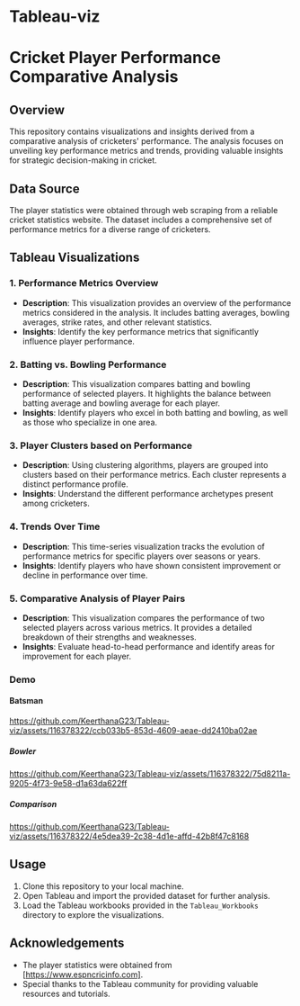 # Tableau-viz
# Cricket Player Performance Comparative Analysis

## Overview

This repository contains visualizations and insights derived from a comparative analysis of cricketers' performance. The analysis focuses on unveiling key performance metrics and trends, providing valuable insights for strategic decision-making in cricket.

## Data Source

The player statistics were obtained through web scraping from a reliable cricket statistics website. The dataset includes a comprehensive set of performance metrics for a diverse range of cricketers.

## Tableau Visualizations

### 1. Performance Metrics Overview

- **Description**: This visualization provides an overview of the performance metrics considered in the analysis. It includes batting averages, bowling averages, strike rates, and other relevant statistics.
- **Insights**: Identify the key performance metrics that significantly influence player performance.

### 2. Batting vs. Bowling Performance

- **Description**: This visualization compares batting and bowling performance of selected players. It highlights the balance between batting average and bowling average for each player.
- **Insights**: Identify players who excel in both batting and bowling, as well as those who specialize in one area.

### 3. Player Clusters based on Performance

- **Description**: Using clustering algorithms, players are grouped into clusters based on their performance metrics. Each cluster represents a distinct performance profile.
- **Insights**: Understand the different performance archetypes present among cricketers.

### 4. Trends Over Time

- **Description**: This time-series visualization tracks the evolution of performance metrics for specific players over seasons or years.
- **Insights**: Identify players who have shown consistent improvement or decline in performance over time.

### 5. Comparative Analysis of Player Pairs

- **Description**: This visualization compares the performance of two selected players across various metrics. It provides a detailed breakdown of their strengths and weaknesses.
- **Insights**: Evaluate head-to-head performance and identify areas for improvement for each player.



### Demo
#### Batsman
https://github.com/KeerthanaG23/Tableau-viz/assets/116378322/ccb033b5-853d-4609-aeae-dd2410ba02ae

##### Bowler
https://github.com/KeerthanaG23/Tableau-viz/assets/116378322/75d8211a-9205-4f73-9e58-d1a63da622ff

##### Comparison
https://github.com/KeerthanaG23/Tableau-viz/assets/116378322/4e5dea39-2c38-4d1e-affd-42b8f47c8168

## Usage

1. Clone this repository to your local machine.
2. Open Tableau and import the provided dataset for further analysis.
3. Load the Tableau workbooks provided in the `Tableau_Workbooks` directory to explore the visualizations.

## Acknowledgements

- The player statistics were obtained from [https://www.espncricinfo.com].
- Special thanks to the Tableau community for providing valuable resources and tutorials.
